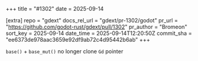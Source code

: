 +++
title = "#1302"
date = 2025-09-14

[extra]
repo = "gdext"
docs_rel_url = "gdext/pr-1302/godot"
pr_url = "https://github.com/godot-rust/gdext/pull/1302"
pr_author = "Bromeon"
sort_key = 2025-09-14
date_time = 2025-09-14T12:20:50Z
commit_sha = "ee6373de978aac3659e92df9ab72c4d95442b6ab"
+++

`base()` + `base_mut()` no longer clone `Gd` pointer
